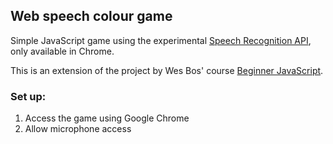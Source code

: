 ## Web speech colour game

Simple JavaScript game using the experimental [Speech Recognition API](https://developer.mozilla.org/en-US/docs/Web/API/SpeechRecognition), only available in Chrome.

This is an extension of the project by Wes Bos' course [Beginner JavaScript](https://beginnerjavascript.com/).

### Set up:

1. Access the game using Google Chrome
2. Allow microphone access
